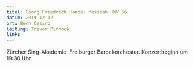 ```yaml
---
titel: Georg Friedrich Händel Messiah HWV 56
datum: 2019-12-12
ort: Bern Casino
leitung: Trevor Pinnock
link:
---
```

Zürcher Sing-Akademie, Freiburger Barockorchester.
Konzertbeginn um 19:30 Uhr.

